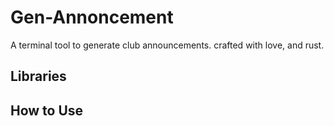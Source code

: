 # Gen-Annoncement
 A terminal tool to generate club announcements. crafted with love, and rust.
## Libraries
## How to Use
